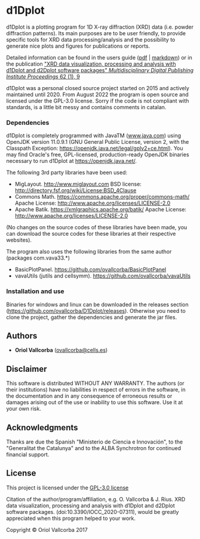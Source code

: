 # d1Dplot

d1Dplot is a plotting program for 1D X-ray diffraction (XRD) data (i.e. powder diffraction patterns). Its main purposes are to be user friendly, to provide specific tools for XRD data processing/analysis and the possibility to generate nice plots and figures for publications or reports.

Detailed information can be found in the users guide ([pdf](d1Dplot_userguide.pdf) | [markdown](./docs/d1Dplot_userguide.md)) or in the publication ["XRD data visualization, processing and analysis with d1Dplot and d2Dplot software packages" *Multidisciplinary Digital Publishing Institute Proceedings* 62 (1), 9](https://www.mdpi.com/2504-3900/62/1/9)

d1Dplot was a personal closed source project started on 2015 and actively maintained until 2020. From August 2022 the program is open source and licensed under the GPL-3.0 license. Sorry if the code is not compliant with standards, is a little bit messy and contains comments in catalan.

### Dependencies

d1Dplot is completely programmed with JavaTM (www.java.com) using OpenJDK version 11.0.9.1 (GNU General Public License, version 2, with the Classpath Exception: https://openjdk.java.net/legal/gplv2+ce.html). You may find Oracle's free, GPL-licensed, production-ready OpenJDK binaries necessary to run d1Dplot at https://openjdk.java.net/.

The following 3rd party libraries have been used:
- MigLayout. http://www.miglayout.com
    BSD license: http://directory.fsf.org/wiki/License:BSD_4Clause
- Commons Math. https://commons.apache.org/proper/commons-math/
    Apache License: http://www.apache.org/licenses/LICENSE-2.0
- Apache Batik. https://xmlgraphics.apache.org/batik/
    Apache License: http://www.apache.org/licenses/LICENSE-2.0

(No changes on the source codes of these libraries have been made, you can download the source codes for these libraries at their respective websites).

The program also uses the following libraries from the same author (packages com.vava33.*)

- BasicPlotPanel. https://github.com/ovallcorba/BasicPlotPanel
- vavaUtils (jutils and cellsymm). https://github.com/ovallcorba/vavaUtils

### Installation and use

Binaries for windows and linux can be downloaded in the releases section (https://github.com/ovallcorba/D1Dplot/releases). Otherwise you need to clone the project, gather the dependencies and generate the jar files.

## Authors

  - **Oriol Vallcorba** (ovallcorba@cells.es)

## Disclaimer

This software is distributed WITHOUT ANY WARRANTY. The authors (or their institutions) have no liabilities in respect of errors in the software, in the documentation and in any consequence of erroneous results or damages arising out of the use or inability to use this software. Use it at your own risk.

## Acknowledgments 

Thanks are due the Spanish "Ministerio de Ciencia e Innovación", to the "Generalitat the Catalunya" and to the ALBA Synchrotron for continued financial support.

## License

This project is licensed under the [GPL-3.0 license](LICENSE.txt)

Citation of the author/program/affiliation, e.g. O. Vallcorba & J. Rius. XRD data visualization, processing and analysis with d1Dplot and d2Dplot software packages. (doi:10.3390/IOCC_2020-07311), would be greatly appreciated when this program helped to your work.

Copyright © Oriol Vallcorba 2017
